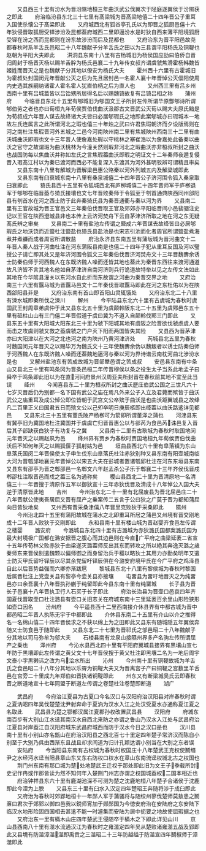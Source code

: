 <!-- { "loadSidebar": true } -->
　　又县西三十里有汾水为晋汾隰地桓三年曲沃武公伐翼次于陉庭逐翼侯于汾隰获之即此
　　府治临汾县东北三十七里有髙梁城为晋髙梁地僖二十四年晋公子重耳入国使杀懐公于髙梁即此
　　又府城西北有狐谷亭孔氏以为即晋之狐厨邑僖十六年狄侵晋取狐厨受铎涉汾及昆都葢府城西二里即逼汾水是时狄自西来薄平阳境狐厨受铎在汾之西而昆都则在汾东故涉汾而后及昆都也
　　又府治东为晋平阳邑故尧都春秋时系羊舌氏邑昭二十八年魏献子分羊舌氏之田以为三县谓平阳杨氏及铜鞮也赵朝为平阳大夫即此
　　洪洞县东南十八里有古杨城旧为杨侯国应劭曰伯侨自晋归周封于杨晋灭杨以赐羊舌肸为杨氏邑襄二十九年传女叔齐谓虞虢焦滑霍杨韩魏皆姬姓而晋灭之是也魏献子分其地以僚安为杨氏大夫
　　霍州西十六里有古霍城旧为霍叔处封国闵元年晋献公灭之后为先且居封邑一名霍人襄十年晋悼公灭偪阳使周内史选其族嗣纳诸霍人霍名霍人犹直伯柄之后为直人也
　　又州西三里有吕乡州西南十里有吕城葢皆以吕饴甥所居得名后以赐魏锜故复有吕锜吕相之称
　　蒲州府
　　今临晋县东北十五里有郇城旧为郇国文王子所封左传所谓毕原酆郇诗所谓郇伯劳之者也亦曰荀桓九年荀侯贾伯伐曲沃汲郡古文晋武公灭荀以赐大夫原氏黯是为荀叔成六年晋人谋去故绛诸大夫皆曰必居郇瑕氏之地即此案郇城亦曰瑕城本一地故左氏连属言之此所谓河北之瑕也僖三十年烛之武曰许君焦瑕朝济而夕设版焉则在河之南杜注焦瑕晋河外五城之二邑今河南陜州南二里有焦城陜州西南三十二里有曲沃城曲沃即瑕也文十三年晋人使詹嘉处瑕以守桃林之塞崔浩以为詹嘉处此备秦以曲沃之官守之故谓瑕为曲沃桃林为今潼关然则瑕非河北之瑕曲沃亦非桓叔所封之曲沃也战国防每以焦曲沃并称如左氏之言焦瑕葢曲沃即瑕之明证文十二年秦师夜遁复侵晋入瑕髙江村以为秦已渡河而西必不能复深入东渡其为河外甚明驳辨可谓精且审矣
　　又县东南十八里有解城为晋解梁邑惠公赂秦以河外列城五内及解梁城即此
　　又县东南有臼衰城东南十八里有桑泉城僖二十四年晋公子济河围令狐入桑泉取臼衰即此
　　猗氏县西十五里有令狐城西北有庐栁城僖二十四年晋师军于庐栁退军于郇郇在临晋葢与猗氏接壤也文七年晋败秦师于令狐至于刳首通典陜西同州郃阳县有刳首水在河之西士防于此奔秦猗氏县为秦晋通衢与秦以河为界
　　又县南二里有王官故城为晋王官邑文三年秦伯伐晋取王官及郊郊亦平阳临晋间小邑裴骃注史记以王官在陜西澄城县非也本传上云济河焚舟下云自茅津济所取之地在河之东无疑髙氏辨之审矣
　　又县南二十里有盐池左传谓之盬成六年晋谋去故绛皆曰必居郇瑕氏之地沃饶而近盬杜注盬盐也猗氏县盐池是也宋志引池而化者周官所谓盬盐煮海煮井煮鹻而成者周官所谓散盐
　　府治永济县东南五里有蒲坂城为晋河曲文十二年晋人秦人战于河曲杜注在河东蒲阪县南是也僖二十四年子犯从重耳反国及河以璧授公子请亡即其处又是年济河围令狐文三年秦伯伐晋济河焚舟文十三年晋魏夀余诱士防秦伯师于河西魏人在东既济魏人噪而还皆其地也葢此为秦晋东西往来渡河通道故凡济皆不言其地名他如自茅津济自南河济则兵行诡道故特举以见之左传文法如此其地在今华隂县潼关以东河水自此折而东故谓之河曲为秦晋交界之地
　　又府治南三十六里有覊马城为晋覊马邑文十二年秦伐晋取覊马即此在河之东杜佑以为在陜西郃阳县非是
　　又府治东南有首山即首阳山灵辄饿处
　　又府治东北二十八里有涑水城即秦所伐之涑川
　　解州
　　今平陆县东北六十里有古虞城为春秋时虞国武王封周章弟虞仲于此又县东北五十里为虞颠軨阪东北二十五里为虞鄍邑东五十里有砥柱山山有三门僖二年晋假道于虞曰冀为不道入自颠軨伐鄍三门即此
　　又县东五十里有大阳城大阳东北三十里为虢下阳城其地有虞阪之险晋欲伐虢虑虞人要而击之攻虞则虢又救之葢虞虢之门户灭下阳而两国皆失其险
　　又县西为晋茅津亦曰大阳津以在大河之北也河之南为陜州乃黄河津济处
　　芮城县北五里为春秋时魏国闵元年晋灭之以赐毕万为魏氏文十三年使魏夀余伪以魏叛者以诱士防秦伯师于河西魏人在东既济魏人噪而还葢魏地逼河与秦以河为界诗谱云南枕河曲北涉汾水是也
　　又解州盐池东有苦成故城为晋郤犨邑谓之苦成叔
　　安邑县东南有中条山又县北三十里有鸣条冈为晋条邑桓二年传晋穆侯以条之役生太子当系此地孟子曰舜卒于鸣条即此旧以为在直河间府景州汉周亚夫所封晋在春秋前其地不宜至此当误
　　绛州
　　今闻喜县东二十里为桓叔所封之曲沃歴庄伯武公国之三世凡六十七岁灭晋后仍为别都一名下国有武公之庙在焉凡外来公子入立及君薨而殡皆于曲沃武公之庙重耳及成公悼公即位皆朝于武宫文公卒殡于曲沃是也曲沃距翼城县之故绛凡二百里正义曰国君五日而殡文公以己夘卒明日庚辰柩即出绛葢以曲沃路逺详见都邑
　　又县东北三十五里有董氏陂产杨栁可为箭即所谓董泽之蒲也
　　河津县东有冀亭旧为冀国地杜注冀国并于虞虞亡归晋晋惠公以与郤芮为食邑芮诛邑复入晋后其子郤缺获白狄子有功复与之冀
　　又县南十二里有古耿城为春秋时耿国地闵元年晋灭之以赐赵夙为邑
　　绛州界有贾乡为春秋时贾国地桓九年荀侯贾伯伐曲沃后不知何年灭之以赐狐偃子狐射姑为邑
　　垣曲县西北六十里有臯落镇为东山臯落氏国闵二年晋侯使太子申生伐东山臯落氏杜注赤狄别种又县东南有阳壶城南临大河为晋瓠邱地襄元年晋悼公以宋五大夫在彭城者置诸瓠邱杜注在河东东垣县东南又县东有邵亭为晋之郫邵邑一名郫文六年赵孟杀公子乐于郫襄二十三年齐侯伐晋戍郫邵杜注取晋邑而戍之葢三名为通称矣
　　稷山县西北二十里为晋清原地一名清僖三十一年晋搜于清原作五军以御狄宣十三年赤狄伐晋及清成十八年悼公入国大夫逆于清原皆此地
　　吉州
　　今州治东北二十一里有北屈废县为晋北屈邑庄二十八年晋献公使夷吾居屈又晋有屈产之乗案传二五言于公曰狄之广莫于晋为都知蒲屈向日皆狄地矣
　　又州西有晋采桑津僖八年晋里克败狄于采桑即此
　　隰州
　　今州治北四十五里有蒲阳故城在蒲水之北即重耳所居之蒲邑又州境有晋交刚地成十二年晋人败狄于交刚即此
　　永和县南十里有楼山城为晋赵婴齐食邑左传谓之楼婴
　　潞安府
　　今潞城县东北四十里有古潞城为赤狄潞氏国都案潞氏国为最大封境极广国都在潞安据晋之腹心而其边邑则在今直广平府之曲梁延袤二省宣十五年传荀林父败赤狄于曲梁遂灭潞葢师反出其东而转攻之所以絶其奔逸灭潞之歳秦师东来晋侯别遣魏颗以偏师御之而身留治兵于稷以略狄土其用力亦勤矣明年又遣士防灭甲氏留吁铎辰以尽其余党留吁铎辰俱在今潞安府境甲氏在今广平府之鸡泽县自此以后晋势益强而六卿亦渐跋扈
　　黎城县东北十八里有黎侯城为春秋时黎国后属晋杜注上党壶关县有黎亭今壶关县亦接壤
　　屯畱县为畱吁地晋灭之为纯畱邑亦曰余吾襄十八年晋执孙蒯于纯留即此今县东南十里有纯畱城
　　长子县为晋长子邑襄十八年晋执卫行人石买于长子即此
　　府治长治县为晋壶口邑哀四年齐国夏伐晋取壶口杜注潞县有壶口关旧志关在府城东南十三里延袤百余里山形险狭形如壶口因名
　　汾州府
　　今平遥县西十二里西南接介休县界有中都古城为晋中都邑昭二年晋人执陈无宇于中都即此
　　介休县东南二十五里有介山以介之推得名一名绵山僖二十四年晋侯求之不获以绵上为之田即此又县东有随城隠五年翼侯奔随又士防食邑于随即此
　　又县东北二十七里为晋祁氏之邬邑昭二十八年魏献子分其地以司马弥牟为邬大夫
　　石楼县南有龙泉山接隰州界多产名驹左传所谓屈产之乗也
　　泽州府
　　今沁水县西北四十里有平阳府翼城县接界有黒壤山宣七年防于黒壤即此左传谓之黄父文十七年晋侯搜于黄父杜注即黑壤二名为一地后周宇文泰小字黒獭讳之改为乌浍水所出
　　沁州
　　今州南十里有铜鞮故城为羊舌氏之食邑昭二十八年分其地以乐霄为铜鞮大夫又为晋离宫子产曰铜鞮之宫数里羊舌邑在宫旁二十里成九年郑伯如晋执诸铜鞮即此
　　州东又有断梁城吴氏云即春秋晋之断道地宣十七年同盟于断道左传谓之卷楚杜注卷楚即断道
　　湖广



　　武昌府
　　今府治江夏县为古夏口今名汉口与汉阳府治汉阳县对岸春秋时谓之夏汭昭四年吴伐楚楚沈尹射奔命于夏汭为汉水入江之处汉受夏水亦通称夏江夏之名取此
　　武昌县为楚之鄂都汉属江夏郡孙权改置武昌县
　　汉阳府
　　府城东南百步有大别山江水迳其南汉水自西北来防之亦谓之鲁山乃汉水入江处与武昌府治江夏县对岸葢江自汉阳府城东武昌府城西而防于汉水今日之汉口是也
　　汉川县南十里有小别山亦名甑山在府治汉阳县之西北百七十里定四年楚子常济汉而陈自小别至于大别乃呉由西渐东且战且却求间道为归计孔颖达谓小别当在大别之东者误
　　安陆府
　　今当阳县东南有古权城为春秋时权国庄十八年楚武王克权使鬭缗尹之水经沔水迳当阳县章山东又东右防权口权水在章山东南流迳权城北古之权国也
　　荆门州东南有那口城为楚处地楚武王迁权于那处即此旧为文王子季载所封史记作冉或作那皆读为然不知何年入楚荆门州志亦谓之权国城葢权二国本相近也
　　府治钟祥县东六十里有鹿湖池深不可测为楚之沈鹿地桓八年楚子合诸侯于沈鹿即此今湮为上腴
　　又县东三十里有臼水入汉定四年楚昭王奔随将涉于成臼即此
　　又府治为春秋时郊郢地桓十一年郧人军于蒲骚将与随绞州蓼伐楚师莫敖患之鬭亷曰君次于郊郢以御四邑我以鋭师宵加于郧郧国为今徳安府治在安陆府之东安陆下临汉水地形险固四国相去甚逺不能一时遽集而安陆为居中扼要之地故使屈瑕据之也
　　又府治东一里有樠木山庄四年楚武王侵随卒于樠木之下即此详见山川
　　京山县西南八十里有澨水流通汉江为春秋时之雍澨定四年吴从楚败诸雍澨五战及郢即此又县境有防澨漳澨澨即禹贡之三澨昭二十三年防越缢于防澨宣四年鬭椒师于漳澨即此
